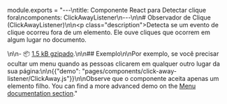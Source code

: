 module.exports = "---\ntitle: Componente React para Detectar clique fora\ncomponents: ClickAwayListener\n---\n\n# Observador de Clique (ClickAwayListener)\n\n<p class=\"description\">Detecta se um evento de clique ocorreu fora de um elemento. Ele ouve cliques que ocorrem em algum lugar no documento.</p>\n\n- 📦 [1.5 kB gzipado](/size-snapshot).\n\n## Exemplo\n\nPor exemplo, se você precisar ocultar um menu quando as pessoas clicarem em qualquer outro lugar da sua página:\n\n{{\"demo\": \"pages/components/click-away-listener/ClickAway.js\"}}\n\nObserve que o componente aceita apenas um elemento filho. You can find a more advanced demo on the [Menu documentation section](/components/menus/#menulist-composition)."